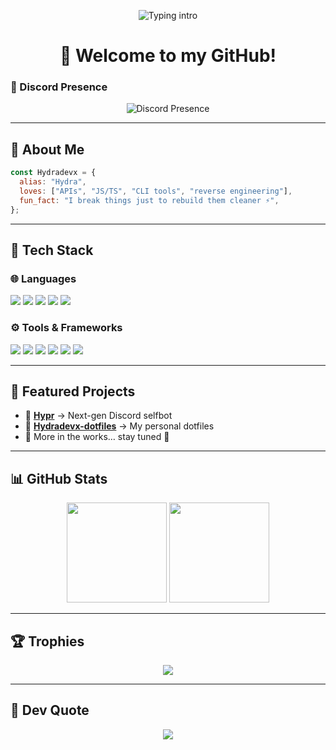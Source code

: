 <!-- Banner -->
<p align="center">
  <img src="https://readme-typing-svg.herokuapp.com?font=Fira+Code&weight=600&size=24&duration=4000&pause=1000&color=89b4fa&center=true&vCenter=true&width=600&lines=Hey+I'm+Hydradevx!;Crafting+Hydrion+Tools+%F0%9F%9A%80;Discord+Bot+Dev+%7C+Fullstack+Builder;Automation+%7C+APIs+%7C+Cross-Platform+Tools" alt="Typing intro" />
</p>

<h1 align="center">👋 Welcome to my GitHub!</h1>

### 📡 Discord Presence
<p align="center">
  <img src="https://lanyard.cnrad.dev/api/1251647487081709682?theme=dark&bg=1e1e2e&borderRadius=20px&idleMessage=Probably+coding...&animated=true" alt="Discord Presence">
</p>

---

## 🧠 About Me
```js
const Hydradevx = {
  alias: "Hydra",
  loves: ["APIs", "JS/TS", "CLI tools", "reverse engineering"],
  fun_fact: "I break things just to rebuild them cleaner ⚡",
};
````

---

## 🧰 Tech Stack

### 🌐 Languages

<p>
  <img src="https://img.shields.io/badge/JavaScript-f9e2af?style=for-the-badge&logo=javascript&logoColor=1e1e2e"/>
  <img src="https://img.shields.io/badge/TypeScript-89b4fa?style=for-the-badge&logo=typescript&logoColor=1e1e2e"/>
  <img src="https://img.shields.io/badge/Python-a6e3a1?style=for-the-badge&logo=python&logoColor=1e1e2e"/>
  <img src="https://img.shields.io/badge/C++-f38ba8?style=for-the-badge&logo=c%2B%2B&logoColor=1e1e2e"/>
  <img src="https://img.shields.io/badge/Lua-cba6f7?style=for-the-badge&logo=lua&logoColor=1e1e2e"/>
</p>

### ⚙️ Tools & Frameworks

<p>
  <img src="https://img.shields.io/badge/Node.js-a6e3a1?style=for-the-badge&logo=node.js&logoColor=1e1e2e"/>
  <img src="https://img.shields.io/badge/React-89b4fa?style=for-the-badge&logo=react&logoColor=1e1e2e"/>
  <img src="https://img.shields.io/badge/MongoDB-a6e3a1?style=for-the-badge&logo=mongodb&logoColor=1e1e2e"/>
  <img src="https://img.shields.io/badge/TailwindCSS-94e2d5?style=for-the-badge&logo=tailwind-css&logoColor=1e1e2e"/>
  <img src="https://img.shields.io/badge/Electron-89dceb?style=for-the-badge&logo=electron&logoColor=1e1e2e"/>
  <img src="https://img.shields.io/badge/Flask-f2cdcd?style=for-the-badge&logo=flask&logoColor=1e1e2e"/>
</p>

---

## 🌟 Featured Projects

* 🔹 [**Hypr**](https://github.com/Hydradevx/Hypr) → Next-gen Discord selfbot 
* 🔹 [**Hydradevx-dotfiles**](https://github.com/Hydradevx/dotfiles) → My personal dotfiles
* 🔹 More in the works… stay tuned 👀

---

## 📊 GitHub Stats

<p align="center">
  <img src="https://github-readme-stats.vercel.app/api?username=Hydradevx&show_icons=true&theme=catppuccin_mocha&hide_border=true" height="160"/>
  <img src="https://github-readme-streak-stats.herokuapp.com/?user=Hydradevx&theme=catppuccin-mocha&hide_border=true" height="160"/>
</p>

---

## 🏆 Trophies

<p align="center">
  <img src="https://github-profile-trophy.vercel.app/?username=Hydradevx&theme=catppuccin&no-frame=true&margin-w=10"/>
</p>

---

## 💬 Dev Quote

<p align="center">
  <img src="https://quotes-github-readme.vercel.app/api?type=horizontal&theme=catppuccin"/>
</p>